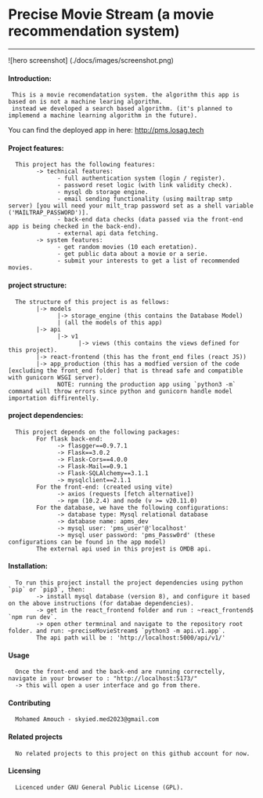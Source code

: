 # Precise Movie Stream (a movie recommendation system)
------------------------------------------------------

![hero screenshot] (./docs/images/screenshot.png)

#### Introduction:
     This is a movie recomendatation system. the algorithm this app is based on is not a machine learing algorithm.
     instead we developed a search based algorithm. (it's planned to implemend a machine learning algorithm in the future).

You can find the deployed app in here: http://pms.losag.tech

#### Project features:
      This project has the following features:
            -> technical features:
                  - full authentication system (login / register).
                  - password reset logic (with link validity check).
                  - mysql db storage engine.
                  - email sending functionality (using mailtrap smtp server) [you will need your milt_trap password set as a shell variable ('MAILTRAP_PASSWORD')].
                  - back-end data checks (data passed via the front-end app is being checked in the back-end).
                  - external api data fetching.
            -> system features:
                  - get random movies (10 each eretation).
                  - get public data about a movie or a serie.
                  - submit your interests to get a list of recommended movies.
            
#### project structure:
      The structure of this project is as fellows:
            |-> models
                  |-> storage_engine (this contains the Database Model)
                  | (all the models of this app)
            |-> api
                  |-> v1
                        |-> views (this contains the views defined for this project).
            |-> react-frontend (this has the front_end files (react JS))
            |-> app_production (this has a modfied version of the code [excluding the front_end folder] that is thread safe and compatible with gunicorn WSGI server).
                  NOTE: running the production app using `python3 -m` command will throw errors since python and gunicorn handle model importation diffirentelly. 

#### project dependencies:
      This project depends on the following packages:
            For flask back-end:
                  -> flasgger==0.9.7.1
                  -> Flask==3.0.2
                  -> Flask-Cors==4.0.0
                  -> Flask-Mail==0.9.1
                  -> Flask-SQLAlchemy==3.1.1
                  -> mysqlclient==2.1.1
            For the front-end: (created using vite)
                  -> axios (requests [fetch alternative])
                  -> npm (10.2.4) and node (v >= v20.11.0)
            For the database, we have the following configurations:
                  -> database type: Mysql relational database
                  -> database name: apms_dev
                  -> mysql user: 'pms_user'@'localhost'
                  -> mysql user password: 'pms_Passw0rd' (these configurations can be found in the app model)
            The external api used in this projest is OMDB api.

#### Installation:
      To run this project install the project dependencies using python `pip` or `pip3`, then:
            -> install mysql database (version 8), and configure it based on the above instructions (for databae dependencies).
            -> get in the react_frontend folder and run : ~react_frontend$ `npm run dev`.
            -> open other termninal and navigate to the repository root folder. and run: ~preciseMovieStream$ `python3 -m api.v1.app`.
            The api path will be : 'http://localhost:5000/api/v1/'

#### Usage
      Once the front-end and the back-end are running correctelly, navigate in your browser to : "http://localhost:5173/"
      -> this will open a user interface and go from there.

#### Contributing
      Mohamed Amouch - skyied.med2023@gmail.com

#### Related projects
      No related projects to this project on this github account for now.

#### Licensing
      Licenced under GNU General Public License (GPL).
